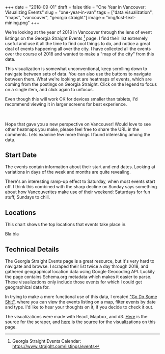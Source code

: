 +++
date = "2018-09-01"
draft = false
title = "One Year in Vancouver: Visualizing Events"
slug = "one-year-in-van"
tags = ["data visualization", "maps", "vancouver", "georgia straight"]
image = "img/lost-text-mining.png"
+++

We're looking at the year of 2018 in Vancouver through the lens of event listings on the Georgia Straight Events [^gse] page. I find their list extremely useful and use it all the time to find cool things to do, and notice a great deal of events happening all over the city. I have collected all the events over the course of 2018 and wanted to make a "map of the city" from this data.

<!-- prettier-ignore -->
[^gse]: Georgia Straight Events Calendar: https://www.straight.com/listings/events

This visualization is somewhat unconventional, keep scrolling down to navigate between sets of data. You can also use the buttons to navigate between them. What we're looking at are heatmaps of events, which are coming from the postings on Georgia Straight. Click on the legend to focus on a single item, and click again to unfocus.

Even though this will work OK for devices smaller than tablets, I'd recommend viewing it in larger screens for best experience.

<div id="map"></div>

Hope that gave you a new perspective on Vancouver! Would love to see other heatmaps you make, please feel free to share the URL in the comments. Lets examine few more things I found interesting among the data.

## Start Date

The events contain information about their start and end dates. Looking at variations in days of the week and months are quite revealing.

<div id="day-of-week"></div>

There's an interesting ramp-up effect to Saturday, when most events start off. I think this combined with the sharp decline on Sunday says something about how Vancouverites make use of their weekend: Saturdays for fun stuff, Sundays to chill.

## Locations

This chart shows the top locations that events take place in.

<div id="places"></div>

Bla bla

## Technical Details

The Georgia Straight Events page is a great resource, but it's very hard to navigate and browse. I scraped their list twice a day through 2018, and gathered geographical location data using Google Geocoding API. Luckily the page contains Schema.org metadata which makes it easier to parse. These visualizations only include those events for which I could get geographical data for.

In trying to make a more functional use of this data, I created ["Go Do Some Shit"](https://blog.ebemunk.com/van-events/), where you can view the events listing on a map, filter events by date and type. I'd like to hear your thoughts on it, if you decide to check it out.

The visualizations were made with React, Mapbox, and d3. [Here](https://github.com/ebemunk/blog/tree/master/projects/van-eventviz/scraper) is the source for the scraper, and [here](https://github.com/ebemunk/blog/tree/master/projects/year-in-van) is the source for the visualizations on this page.

<link href='https://api.tiles.mapbox.com/mapbox-gl-js/v0.48.0/mapbox-gl.css' rel='stylesheet' />

<script src="http://localhost:9001/bundle.js"></script>
<!-- <script src="bundle.js"></script> -->

<style>
#map {
  margin: 3rem 0;
}
</style>
